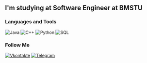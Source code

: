 ## I'm studying at Software Engineer at BMSTU


### Languages and Tools
![Java](https://img.shields.io/badge/-Java-284051?style=for-the-badge&logo=java&logoColor=FFB414)
![C++](https://img.shields.io/badge/-C++-284051?style=for-the-badge&logo=C%2b%2b&logoColor=6295CC)
![Python](https://img.shields.io/badge/-Python-284051?style=for-the-badge&logo=Python&logoColor=FFB414)
![SQL](https://img.shields.io/badge/-SQL-284051?style=for-the-badge&logo=mysql&logoColor=FFB414)

### Follow Me
[![Vkontakte](https://img.shields.io/badge/-VKONTAKTE-284051?style=for-the-badge&logo=Vk)](https://vk.com/id234619812) 
[![Telegram](https://img.shields.io/badge/-TELEGRAM-284051?style=for-the-badge&logo=Telegram)](https://t.me/gafram) 